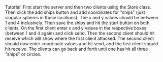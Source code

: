 Tutorial:
First start the server and then two clients using the Store class. Then click the add ships button and add coordinates for "ships" (just singular spheres in those locations). The x and y values should be between 1 and 4 inclusively. Then save the ships and hit the start button on both clients. On the first client enter x and y values in the respective boxes (between 1 and 4 again) and click send. Then the second client should hit receive which will show where the first client attacked. The second client should now enter coordinate values and hit send, and the first client should hit receive. The clients can go back and forth until one has hit all three "ships" or circles.
